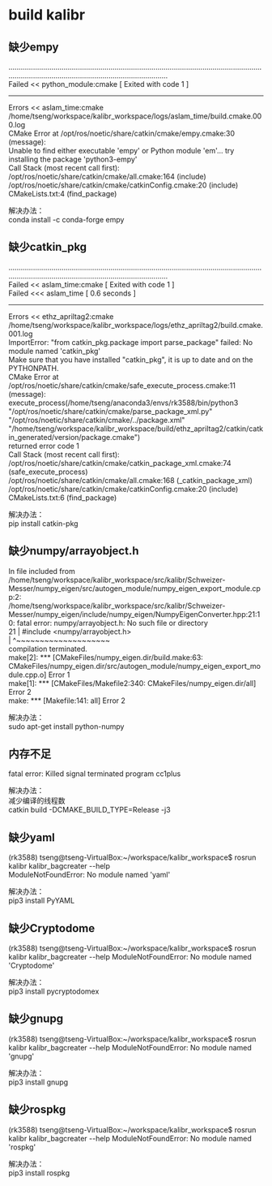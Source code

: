# build kalibr

## 缺少empy

..........................................................................................................................................................................................................  
Failed     << python_module:cmake                           [ Exited with code 1 ]                                                                                                                        
__________________________________________________________________________________________________________________________________________________________________________________________________________  
Errors     << aslam_time:cmake /home/tseng/workspace/kalibr_workspace/logs/aslam_time/build.cmake.000.log                                                                                                 
CMake Error at /opt/ros/noetic/share/catkin/cmake/empy.cmake:30 (message):  
  Unable to find either executable 'empy' or Python module 'em'...  try  
  installing the package 'python3-empy'  
Call Stack (most recent call first):  
  /opt/ros/noetic/share/catkin/cmake/all.cmake:164 (include)  
  /opt/ros/noetic/share/catkin/cmake/catkinConfig.cmake:20 (include)  
  CMakeLists.txt:4 (find_package)  

解决办法：  
conda install -c conda-forge empy  

## 缺少catkin_pkg

..........................................................................................................................................................................................................  
Failed     << aslam_time:cmake                              [ Exited with code 1 ]                                                                                                                        
Failed    <<< aslam_time                                    [ 0.6 seconds ]                                                                                                                               
__________________________________________________________________________________________________________________________________________________________________________________________________________  
Errors     << ethz_apriltag2:cmake /home/tseng/workspace/kalibr_workspace/logs/ethz_apriltag2/build.cmake.001.log                                                                                         
ImportError: "from catkin_pkg.package import parse_package" failed: No module named 'catkin_pkg'  
Make sure that you have installed "catkin_pkg", it is up to date and on the PYTHONPATH.  
CMake Error at /opt/ros/noetic/share/catkin/cmake/safe_execute_process.cmake:11 (message):  
  execute_process(/home/tseng/anaconda3/envs/rk3588/bin/python3  
  "/opt/ros/noetic/share/catkin/cmake/parse_package_xml.py"  
  "/opt/ros/noetic/share/catkin/cmake/../package.xml"  
  "/home/tseng/workspace/kalibr_workspace/build/ethz_apriltag2/catkin/catkin_generated/version/package.cmake")  
  returned error code 1  
Call Stack (most recent call first):  
  /opt/ros/noetic/share/catkin/cmake/catkin_package_xml.cmake:74 (safe_execute_process)  
  /opt/ros/noetic/share/catkin/cmake/all.cmake:168 (_catkin_package_xml)  
  /opt/ros/noetic/share/catkin/cmake/catkinConfig.cmake:20 (include)  
  CMakeLists.txt:6 (find_package)  

解决办法：  
pip install catkin-pkg  

## 缺少numpy/arrayobject.h

In file included from /home/tseng/workspace/kalibr_workspace/src/kalibr/Schweizer-Messer/numpy_eigen/src/autogen_module/numpy_eigen_export_module.cpp:2:  
/home/tseng/workspace/kalibr_workspace/src/kalibr/Schweizer-Messer/numpy_eigen/include/numpy_eigen/NumpyEigenConverter.hpp:21:10: fatal error: numpy/arrayobject.h: No such file or directory  
   21 | #include <numpy/arrayobject.h>  
      |          ^~~~~~~~~~~~~~~~~~~~~  
compilation terminated.  
make[2]: *** [CMakeFiles/numpy_eigen.dir/build.make:63: CMakeFiles/numpy_eigen.dir/src/autogen_module/numpy_eigen_export_module.cpp.o] Error 1  
make[1]: *** [CMakeFiles/Makefile2:340: CMakeFiles/numpy_eigen.dir/all] Error 2  
make: *** [Makefile:141: all] Error 2  

解决办法：  
sudo apt-get install python-numpy  

## 内存不足

fatal error: Killed signal terminated program cc1plus  

解决办法：  
减少编译的线程数  
catkin build -DCMAKE_BUILD_TYPE=Release -j3

## 缺少yaml  

(rk3588) tseng@tseng-VirtualBox:~/workspace/kalibr_workspace$ rosrun kalibr kalibr_bagcreater --help   
ModuleNotFoundError: No module named 'yaml'  

解决办法：  
pip3 install PyYAML  

## 缺少Cryptodome

(rk3588) tseng@tseng-VirtualBox:~/workspace/kalibr_workspace$ rosrun kalibr kalibr_bagcreater --help 
ModuleNotFoundError: No module named 'Cryptodome'  

解决办法：  
pip3 install pycryptodomex  

## 缺少gnupg

(rk3588) tseng@tseng-VirtualBox:~/workspace/kalibr_workspace$ rosrun kalibr kalibr_bagcreater --help 
ModuleNotFoundError: No module named 'gnupg'

解决办法：  
pip3 install gnupg  

## 缺少rospkg

(rk3588) tseng@tseng-VirtualBox:~/workspace/kalibr_workspace$ rosrun kalibr kalibr_bagcreater --help 
ModuleNotFoundError: No module named 'rospkg'

解决办法：  
pip3 install rospkg  
